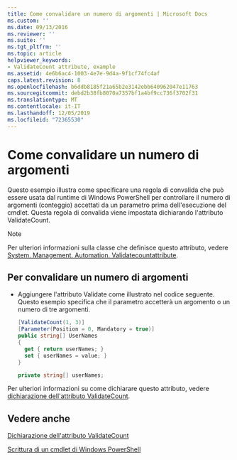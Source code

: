```yaml
---
title: Come convalidare un numero di argomenti | Microsoft Docs
ms.custom: ''
ms.date: 09/13/2016
ms.reviewer: ''
ms.suite: ''
ms.tgt_pltfrm: ''
ms.topic: article
helpviewer_keywords:
- ValidateCount attribute, example
ms.assetid: 4e6b6ac4-1003-4e7e-9d4a-9f1cf74fc4af
caps.latest.revision: 8
ms.openlocfilehash: b6ddb8185f21a65b2e3142ebb640962047e11763
ms.sourcegitcommit: debd2b38fb8070a7357bf1a4bf9cc736f3702f31
ms.translationtype: MT
ms.contentlocale: it-IT
ms.lasthandoff: 12/05/2019
ms.locfileid: "72365530"
---
```

# <a name="how-to-validate-an-argument-count"></a>Come convalidare un numero di argomenti

Questo esempio illustra come specificare una regola di convalida che può essere usata dal runtime di Windows PowerShell per controllare il numero di argomenti (conteggio) accettati da un parametro prima dell'esecuzione del cmdlet. Questa regola di convalida viene impostata dichiarando l'attributo ValidateCount.

> [!NOTE]
> Per ulteriori informazioni sulla classe che definisce questo attributo, vedere [System. Management. Automation. Validatecountattribute](/dotnet/api/System.Management.Automation.ValidateCountAttribute).

## <a name="to-validate-an-argument-count"></a>Per convalidare un numero di argomenti

- Aggiungere l'attributo Validate come illustrato nel codice seguente. Questo esempio specifica che il parametro accetterà un argomento o un numero di tre argomenti.

    ```csharp
    [ValidateCount(1, 3)]
    [Parameter(Position = 0, Mandatory = true)]
    public string[] UserNames
    {
      get { return userNames; }
      set { userNames = value; }
    }

    private string[] userNames;
    ```

Per ulteriori informazioni su come dichiarare questo attributo, vedere [dichiarazione dell'attributo ValidateCount](./validatecount-attribute-declaration.md).

## <a name="see-also"></a>Vedere anche

[Dichiarazione dell'attributo ValidateCount](./validatecount-attribute-declaration.md)

[Scrittura di un cmdlet di Windows PowerShell](./writing-a-windows-powershell-cmdlet.md)
